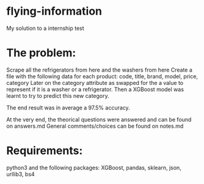 # flying-information
My solution to a internship test

# The problem:
Scrape all the refrigerators from here and the washers from here
Create a file with the following data for each product:
	code, title, brand, model, price, category
Later on the category attribute as swapped for the a value to represent if it is a washer or a refrigerator.
Then a XGBoost model was learnt to try to predict this new category.

The end result was in average a 97.5% accuracy.

At the very end, the theorical questions were answered and can be found on answers.md
General comments/choices can be found on notes.md

# Requirements:
python3 and the following packages: XGBoost, pandas, sklearn, json, urllib3, bs4
